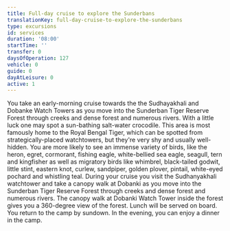 ```yaml
---
title: Full-day cruise to explore the Sunderbans
translationKey: full-day-cruise-to-explore-the-sunderbans
type: excursions
id: services
duration: '08:00'
startTime: ''
transfer: 0
daysOfOperation: 127
vehicle: 0
guide: 0
dayAtLeisure: 0
active: 1
---
```

You take an early-morning cruise towards the the Sudhayakhali and Dobanke Watch Towers as you move into the Sunderban Tiger Reserve Forest through creeks and dense forest and numerous rivers. With a little luck one may spot a sun-bathing salt-water crocodile. This area is most famously home to the Royal Bengal Tiger, which can be spotted from strategically-placed watchtowers, but they're very shy and usually well-hidden.     You are more likely to see an immense variety of birds, like the heron, egret, cormorant, fishing eagle, white-bellied sea eagle, seagull, tern and kingfisher as well as migratory birds like whimbrel, black-tailed godwit, little stint, eastern knot, curlew, sandpiper, golden plover, pintail, white-eyed pochard and whistling teal.     During your cruise you visit the Sudhanyakhali watchtower and take a canopy walk at Dobanki as you move into the Sunderban Tiger Reserve Forest through creeks and dense forest and numerous rivers. The canopy walk at Dobanki Watch Tower inside the forest gives you a 360-degree view of the forest. Lunch will be served on board. You return to the camp by sundown. In the evening, you can enjoy a dinner in the camp.